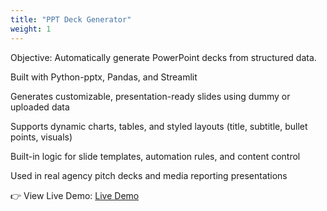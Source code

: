 ```yaml
---
title: "PPT Deck Generator"
weight: 1
---
```

Objective: Automatically generate PowerPoint decks from structured data.

Built with Python-pptx, Pandas, and Streamlit

Generates customizable, presentation-ready slides using dummy or uploaded data

Supports dynamic charts, tables, and styled layouts (title, subtitle, bullet points, visuals)

Built-in logic for slide templates, automation rules, and content control

Used in real agency pitch decks and media reporting presentations

👉 View Live Demo: [Live Demo](https://powerpoint-deck-generator.streamlit.app/)
